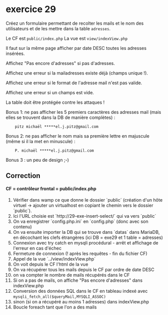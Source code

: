 # exercice 29

Créez un formulaire permettant de recolter les mails et le nom des utilisateurs et de les mettre dans la table `adresses`.

Le CF est `public/index.php`
La vue est `view/indexView.php`

Il faut sur la même page afficher par date DESC toutes les adresses insérées.

Affichez "Pas encore d'adresses" si pas d'adresses.

Affichez une erreur si la mailadresses  existe déjà (champs unique !).

Affichez une erreur si le format de l'adresse mail n'est pas valide.

Affichez une erreur si un champs est vide.

La table doit être protégée contre les attaques !

Bonus 1: ne pas afficher les 5 premiers caractères des adresses mail (mais elles se trouvent dans la DB de manière complètes) :

        pitz michaël *****el.j.pitz@gmail.com

Bonus 2: ne pas afficher le nom mais sa première lettre en majuscule (même si il la met en minuscule) :

        P. michaël *****el.j.pitz@gmail.com

Bonus 3 : un peu de design ;-)

## Correction

#### CF = contrôleur frontal = public/index.php

1) Vérifier dans wamp ce que donne le dossier ´public´ (création d'un hôte virtuel -> ajouter un virtualhost en copiant le chemin vers le dossier ´public´).
2) Ici l'URL choisie est ´http://29-exe-insert-select/´ qui va vers ´public´
3) On va enregistrer ´config.php.ini´ en ´config.php´ (donc avec son contenu)
4) On va ensuite importer la DB qui se trouve dans ´datas´ dans MariaDB, en décochant les clefs étrangères (ici DB = exe29 et 1 table = adresses)
5) Connexion avec try catch en mysqli procédural - arrêt et affichage  de l'erreur en cas d'échec
6) Fermeture de connexion (! après les requêtes - fin du fichier CF)
7) Appel de la vue ´../view/indexView.php´
8) On voit depuis le CF l'html de la vue
9) On va récupérer tous les mails depuis le CF par ordre de date DESC
10) on va compter le nombre de mails récupérés dans le CF
11) Si on a pas de mails, on affiche "Pas encore d'adresses" dans indexView.php
12) Conversion des données SQL dans le CF en tableau indexé avec `mysqli_fetch_all($queryMail,MYSQLI_ASSOC)`
13) sinon (si on a récupéré au moins 1 adresses) dans indexView.php
14) Boucle foreach tant que l'on a des mails

